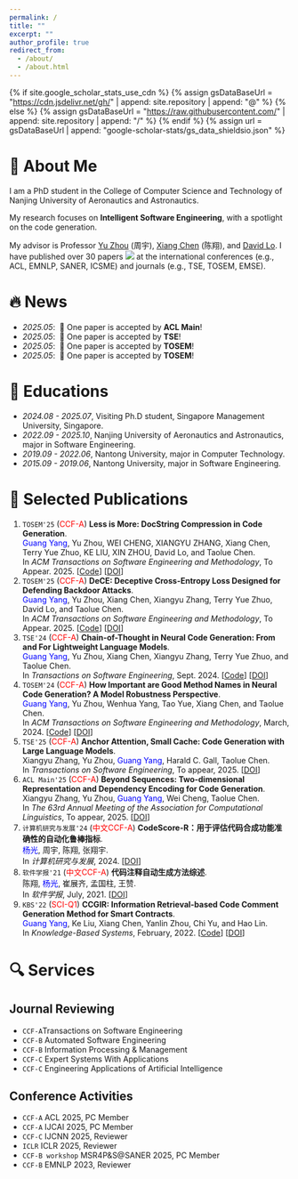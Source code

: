 ```yaml
---
permalink: /
title: ""
excerpt: ""
author_profile: true
redirect_from: 
  - /about/
  - /about.html
---
```



{% if site.google_scholar_stats_use_cdn %}
{% assign gsDataBaseUrl = "https://cdn.jsdelivr.net/gh/" | append: site.repository | append: "@" %}
{% else %}
{% assign gsDataBaseUrl = "https://raw.githubusercontent.com/" | append: site.repository | append: "/" %}
{% endif %}
{% assign url = gsDataBaseUrl | append: "google-scholar-stats/gs_data_shieldsio.json" %}

<span class='anchor' id='about-me'></span>

# 👀 About Me

I am a PhD student in the College of Computer Science and Technology of Nanjing University of Aeronautics and Astronautics.

My research focuses on **Intelligent Software Engineering**, with a spotlight on the code generation.

My advisor is Professor [Yu Zhou](https://csyuzhou.github.io/) (周宇),  [Xiang Chen](https://smartse.github.io/) (陈翔), and [David Lo](http://www.mysmu.edu/faculty/davidlo/).
I have published over 30 papers <a href='https://scholar.google.com/citations?user=JFoOXQwAAAAJ'><img src="https://img.shields.io/endpoint?url={{ url | url_encode }}&logo=Google%20Scholar&labelColor=f6f6f6&color=9cf&style=flat&label=citations"></a> at the international conferences (e.g., ACL, EMNLP, SANER, ICSME) and journals (e.g., TSE, TOSEM, EMSE).

# 🔥 News
- *2025.05*: &nbsp;🎉 One paper is accepted by **ACL Main**!
- *2025.05*: &nbsp;🎉 One paper is accepted by **TSE**!
- *2025.05*: &nbsp;🎉 One paper is accepted by **TOSEM**!
- *2025.05*: &nbsp;🎉 One paper is accepted by **TOSEM**!

# 📖 Educations
- *2024.08 - 2025.07*, Visiting Ph.D student, Singapore Management University, Singapore.
- *2022.09 - 2025.10*, Nanjing University of Aeronautics and Astronautics, major in Software Engineering. 
- *2019.09 - 2022.06*, Nantong University, major in Computer Technology.
- *2015.09 - 2019.06*, Nantong University, major in Software Engineering.

# 📝 Selected Publications
1. ``TOSEM'25`` (<span style="color:red">CCF-A</span>) **Less is More: DocString Compression in Code Generation**.  
    <span style="color:blue">Guang Yang</span>, Yu Zhou, WEI CHENG, XIANGYU ZHANG, Xiang Chen, Terry Yue Zhuo, KE LIU, XIN ZHOU, David Lo, and Taolue Chen.   
    In *ACM Transactions on Software Engineering and Methodology*, To Appear. 2025. [[Code](https://github.com/NTDXYG/ShortenDoc)] [[DOI]()]
2. ``TOSEM'25`` (<span style="color:red">CCF-A</span>) **DeCE: Deceptive Cross-Entropy Loss Designed for Defending Backdoor Attacks**.  
    <span style="color:blue">Guang Yang</span>, Yu Zhou, Xiang Chen, Xiangyu Zhang, Terry Yue Zhuo, David Lo, and Taolue Chen.   
    In *ACM Transactions on Software Engineering and Methodology*, To Appear. 2025. [[Code](https://github.com/NTDXYG/DeCE)] [[DOI]()]
3. ``TSE'24`` (<span style="color:red">CCF-A</span>) **Chain-of-Thought in Neural Code Generation: From and For Lightweight Language Models**.  
    <span style="color:blue">Guang Yang</span>, Yu Zhou, Xiang Chen, Xiangyu Zhang, Terry Yue Zhuo, and Taolue Chen.   
    In *Transactions on Software Engineering*, Sept. 2024. [[Code](https://github.com/NTDXYG/COTTON)] [[DOI](https://doi.org/10.1109/TSE.2024.3440503)]
4. ``TOSEM'24`` (<span style="color:red">CCF-A</span>) **How Important are Good Method Names in Neural Code Generation? A Model Robustness Perspective**.  
    <span style="color:blue">Guang Yang</span>, Yu Zhou, Wenhua Yang, Tao Yue, Xiang Chen, and Taolue Chen.  
    In *ACM Transactions on Software Engineering and Methodology*, March, 2024. [[Code](https://github.com/NTDXYG/RADAR)] [[DOI](https://dl.acm.org/doi/10.1145/3630010)]
5. ``TSE'25`` (<span style="color:red">CCF-A</span>) **Anchor Attention, Small Cache: Code Generation with Large Language Models**.  
    Xiangyu Zhang, Yu Zhou, <span style="color:blue">Guang Yang</span>, Harald C. Gall, Taolue Chen.  
    In *Transactions on Software Engineering*, To appear, 2025. [[DOI]()] 
6. ``ACL Main'25`` (<span style="color:red">CCF-A</span>) **Beyond Sequences: Two-dimensional Representation and Dependency Encoding for Code Generation**.  
    Xiangyu Zhang, Yu Zhou, <span style="color:blue">Guang Yang</span>, Wei Cheng, Taolue Chen.  
    In *The 63rd Annual Meeting of the Association for Computational Linguistics*, To appear, 2025.  [[DOI]()] 
7. ``计算机研究与发展'24`` (<span style="color:red">中文CCF-A</span>) **CodeScore-R：用于评估代码合成功能准确性的自动化鲁棒指标**.  
    <span style="color:blue">杨光</span>, 周宇, 陈翔,  张翔宇.  
    In *计算机研究与发展*, 2024.  [[DOI](https://doi.org/10.7544/issn1000-1239.202330715)]
8. ``软件学报'21`` (<span style="color:red">中文CCF-A</span>) **代码注释自动生成方法综述**.  
    陈翔, <span style="color:blue">杨光</span>, 崔展齐, 孟国柱, 王赞.  
    In *软件学报*, July, 2021. [[DOI](https://doi.org/10.13328/j.cnki.jos.006258)]
9. ``KBS'22`` (<span style="color:red">SCI-Q1</span>) **CCGIR: Information Retrieval-based Code Comment Generation Method for Smart Contracts**.  
    <span style="color:blue">Guang Yang</span>, Ke Liu, Xiang Chen, Yanlin Zhou, Chi Yu, and Hao Lin.  
    In *Knowledge-Based Systems*, February, 2022. [[Code](https://github.com/NTDXYG/CCGIR)] [[DOI](https://doi.org/10.1016/j.knosys.2021.107858)]

# 🔍 Services

## Journal Reviewing

- ``CCF-A``Transactions on Software Engineering
- ``CCF-B`` Automated Software Engineering
- ``CCF-B`` Information Processing & Management
- ``CCF-C`` Expert Systems With Applications
- ``CCF-C`` Engineering Applications of Artificial Intelligence

## Conference Activities

- ``CCF-A`` ACL 2025, PC Member
- ``CCF-A`` IJCAI 2025, PC Member
- ``CCF-C`` IJCNN 2025, Reviewer
- ``ICLR`` ICLR 2025, Reviewer
- ``CCF-B workshop`` MSR4P&S@SANER 2025, PC Member
- ``CCF-B`` EMNLP 2023, Reviewer
